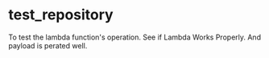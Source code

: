 # test_repository
To test the lambda function's operation.
See if Lambda Works Properly.
And payload is perated well.
